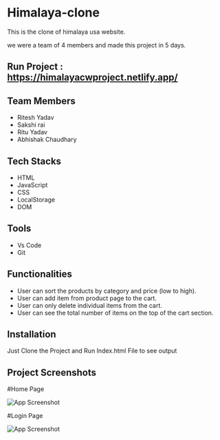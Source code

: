 # Himalaya-clone
This is the clone of himalaya usa website.

we were a team of 4 members and made this project in 5 days.

## Run Project : https://himalayacwproject.netlify.app/


## Team Members

 - Ritesh Yadav
 - Sakshi rai
 - Ritu Yadav
 - Abhishak Chaudhary 
 
 ## Tech Stacks

 - HTML
 - JavaScript
 - CSS
 - LocalStorage
 - DOM

## Tools

 - Vs Code
 - Git

## Functionalities
- User can sort the products by category and price (low to high).
- User can add item from product page to the cart.
- User can only delete individual items from the cart.
- User can see the total number of items on the top of the cart
section.


## Installation

Just Clone the Project and Run Index.html File to see output

    
## Project Screenshots

#Home Page

![App Screenshot](https://miro.medium.com/max/1400/1*feyLUV6Wi_A_0Rah58xO8w.png)

#Login Page

![App Screenshot](https://miro.medium.com/max/1400/1*9F0UOILrtXlKHdkbSiImOA.png)

